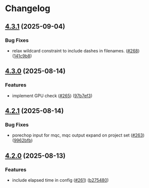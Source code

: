 # Changelog

## [4.3.1](https://github.com/maxplanck-ie/nanoporeReads_dataTransfer/compare/v4.3.0...v4.3.1) (2025-09-04)


### Bug Fixes

* relax wildcard constraint to include dashes in filenames. ([#268](https://github.com/maxplanck-ie/nanoporeReads_dataTransfer/issues/268)) ([141c9b8](https://github.com/maxplanck-ie/nanoporeReads_dataTransfer/commit/141c9b823c3b99b0feccd8f6a3096f286c6f70a3))

## [4.3.0](https://github.com/maxplanck-ie/nanoporeReads_dataTransfer/compare/v4.2.1...v4.3.0) (2025-08-14)


### Features

* implement GPU check ([#265](https://github.com/maxplanck-ie/nanoporeReads_dataTransfer/issues/265)) ([97b7ef3](https://github.com/maxplanck-ie/nanoporeReads_dataTransfer/commit/97b7ef34f49960afcf9d41d1bcf876a2f75852bc))

## [4.2.1](https://github.com/maxplanck-ie/nanoporeReads_dataTransfer/compare/v4.2.0...v4.2.1) (2025-08-14)


### Bug Fixes

* porechop input for mqc, mqc output expand on project set ([#263](https://github.com/maxplanck-ie/nanoporeReads_dataTransfer/issues/263)) ([9962bfb](https://github.com/maxplanck-ie/nanoporeReads_dataTransfer/commit/9962bfbdb7a8893bd555d21396316a5d1f3682a0))

## [4.2.0](https://github.com/maxplanck-ie/nanoporeReads_dataTransfer/compare/v4.1.0...v4.2.0) (2025-08-13)


### Features

* include elapsed time in config ([#261](https://github.com/maxplanck-ie/nanoporeReads_dataTransfer/issues/261)) ([b275480](https://github.com/maxplanck-ie/nanoporeReads_dataTransfer/commit/b2754804fe353d7eaf4fcc3bb63231d3f9302a15))
